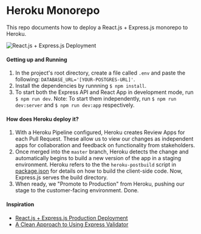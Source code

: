 # Heroku Monorepo
This repo documents how to deploy a React.js + Express.js monorepo to Heroku.

![React.js + Express.js Deployment](https://i.imgur.com/lg6FOC9.png "React.js + Express.js Deployment")

#### Getting up and Running
1. In the project's root directory, create a file called `.env` and paste the following: `DATABASE_URL='[YOUR-POSTGRES-URL]'`.
2. Install the dependencies by runnning `$ npm install`.
3. To start both the Express API and React App in development mode, run `$ npm run dev`. Note: To start them independently, run `$ npm run dev:server` and `$ npm run dev:app` respectively.

#### How does Heroku deploy it?
1. With a Heroku Pipeline configured, Heroku creates Review Apps for each Pull Request. These allow us to view our changes as independent apps for collaboration and feedback on functionality from stakeholders.
2. Once merged into the `master` branch, Heroku detects the change and automatically begins to build a new version of the app in a staging environment. Heroku refers to the the `heroku-postbuild` script in [package.json](/package.json#L12) for details on how to build the client-side code. Now, Express.js serves the build directory.
3. When ready, we "Promote to Production" from Heroku, pushing our stage to the customer-facing environment. Done.

#### Inspiration
- [React.js + Express.js Production Deployment](https://github.com/esausilva/react-production-deployment/tree/master/heroku)
- [A Clean Approach to Using Express Validator](https://dev.to/nedsoft/a-clean-approach-to-using-express-validator-8go)
